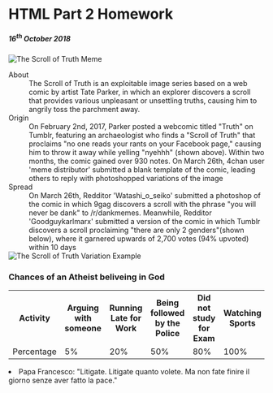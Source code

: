 <h1> HTML Part 2 Homework</h1>
<h5>16<sup>th</sup> October 2018</h5>

<img src="https://i.kym-cdn.com/photos/images/newsfeed/001/239/963/e88.jpg" alt="The Scroll of Truth Meme" >
<dl><dt>About<dd> The Scroll of Truth is an exploitable image series based on a web comic by artist Tate Parker, in which an explorer discovers a scroll that provides various unpleasant or unsettling truths, causing him to angrily toss the parchment away.</dd></dt>
<dt> Origin<dd>On February 2nd, 2017, Parker posted a webcomic titled "Truth" on Tumblr, featuring an archaeologist who finds a "Scroll of Truth" that proclaims "no one reads your rants on your Facebook page," causing him to throw it away while yelling "nyehhh" (shown above). Within two months, the comic gained over 930 notes.
On March 26th, 4chan user 'meme distributor' submitted a blank template of the comic, leading others to reply with photoshopped variations of the image </dd></dt>
<dt> Spread <dd> On March 26th, Redditor 'Watashi_o_seiko' submitted a photoshop of the comic in which 9gag discovers a scroll with the phrase "you will never be dank" to /r/dankmemes. Meanwhile, Redditor 'Goodguykarlmarx' submitted a version of the comic in which Tumblr discovers a scroll proclaiming "there are only 2 genders"(shown below), where it garnered upwards of 2,700 votes (94% upvoted) within 10 days</dd></dt>
<img src="https://i.kym-cdn.com/photos/images/newsfeed/001/240/011/768.jpg" alt="The Scroll of Truth Variation Example" >

<h3> Chances of an Atheist beliveing in God </h3>
<table><tr><th> Activity </th><th>Arguing with someone</th><th>Running Late for Work</th><th>Being followed by the Police</th><th>Did not study for Exam</th><th> Watching Sports</th></tr><tr><td> Percentage</td><td>5%</td><td>20%</td><td>50%</td><td>80%</td><td>100%</td></tr></table>
  
<li lang="it">Papa Francesco: "Litigate. Litigate quanto volete. Ma non fate finire il giorno senze aver fatto la pace."
